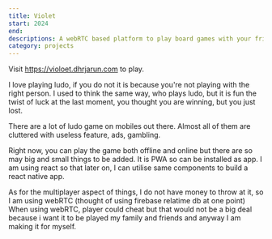 ```yaml
---
title: Violet
start: 2024
end:
descriptions: A webRTC based platform to play board games with your friend
category: projects
---
```


Visit https://violoet.dhrjarun.com to play. 

I love playing ludo, if you do not it is because you're not playing with the right person. I used to think the same way, who plays ludo, but it is fun the twist of luck at the last moment, you thought you are winning, but you just lost. 

There are a lot of ludo game on mobiles out there. Almost all of them are cluttered with useless feature, ads, gambling.

Right now, you can play the game both offline and online but there are so may big and small things to be added. It is PWA so can be installed as app. I am using react so that later on, I can utilise same components to build a react native app. 

As for the multiplayer aspect of things, I do not have money to throw at it, so I am using webRTC (thought of using firebase relatime db at one point) When using webRTC, player could cheat but that would not be a big deal because i want it to be played my family and friends and anyway I am making it for myself. 






